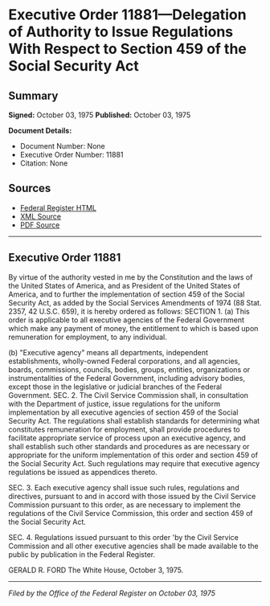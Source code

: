 # Executive Order 11881—Delegation of Authority to Issue Regulations With Respect to Section 459 of the Social Security Act

## Summary

**Signed:** October 03, 1975
**Published:** October 03, 1975

**Document Details:**
- Document Number: None
- Executive Order Number: 11881
- Citation: None

## Sources
- [Federal Register HTML](https://www.presidency.ucsb.edu/documents/executive-order-11881-delegation-authority-issue-regulations-with-respect-section-459-the)
- [XML Source](None)
- [PDF Source](None)

---

## Executive Order 11881

By virtue of the authority vested in me by the Constitution and the laws of the United States of America, and as President of the United States of America, and to further the implementation of section 459 of the Social Security Act, as added by the Social Services Amendments of 1974 (88 Stat. 2357, 42 U.S.C. 659), it is hereby ordered as follows:
SECTION 1. (a) This order is applicable to all executive agencies of the Federal Government which make any payment of money, the entitlement to which is based upon remuneration for employment, to any individual.

(b) "Executive agency" means all departments, independent establishments, wholly-owned Federal corporations, and all agencies, boards, commissions, councils, bodies, groups, entities, organizations or instrumentalities of the Federal Government, including advisory bodies, except those in the legislative or judicial branches of the Federal Government.
SEC. 2. The Civil Service Commission shall, in consultation with the Department of justice, issue regulations for the uniform implementation by all executive agencies of section 459 of the Social Security Act. The regulations shall establish standards for determining what constitutes remuneration for employment, shall provide procedures to facilitate appropriate service of process upon an executive agency, and shall establish such other standards and procedures as are necessary or appropriate for the uniform implementation of this order and section 459 of the Social Security Act. Such regulations may require that executive agency regulations be issued as appendices thereto.

SEC. 3. Each executive agency shall issue such rules, regulations and directives, pursuant to and in accord with those issued by the Civil Service Commission pursuant to this order, as are necessary to implement the regulations of the Civil Service Commission, this order and section 459 of the Social Security Act.

SEC. 4. Regulations issued pursuant to this order 'by the Civil Service Commission and all other executive agencies shall be made available to the public by publication in the Federal Register.

GERALD R. FORD
The White House,
October 3, 1975.

---

*Filed by the Office of the Federal Register on October 03, 1975*

